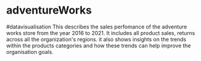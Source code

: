 # adventureWorks
#datavisualisation
This describes the sales perfomance of the adventure works store from the year 2016 to 2021.
It includes all product sales, returns across all the organization's regions. 
it also shows insights on the trends within the products categories and how these trends can help improve the organisation goals.
